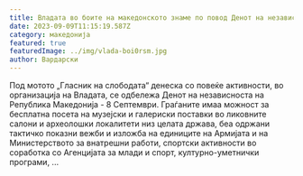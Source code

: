 ```yaml
---
title: Владата во боите на македонското знаме по повод Денот на независноста
date: 2023-09-09T11:15:19.587Z
category: македонија
featured: true
featuredImage: ../img/vlada-boi0rsm.jpg
author: Вардарски
---
```

<!--StartFragment-->

Под мотото „Гласник на слободата“ денеска со повеќе активности, во организација на Владата, се одбележа Денот на независноста на Република Македонија - 8 Септември. Граѓаните имаа можност за бесплатна посета на музејски и галериски поставки во ликовните салони и археолошки локалитети низ целата држава, беа одржани тактичко показни вежби и изложба на единиците на Армијата и на Министерството за внатрешни работи, спортски активности во соработка со Агенцијата за млади и спорт, културно-уметнички програми, ...



<!--EndFragment-->